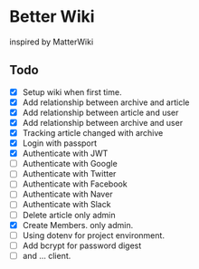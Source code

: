 # Better Wiki

inspired by MatterWiki


## Todo

- [x] Setup wiki when first time.
- [x] Add relationship between archive and article
- [x] Add relationship between article and user
- [x] Add relationship between archive and user
- [x] Tracking article changed with archive
- [x] Login with passport
- [x] Authenticate with JWT
- [ ] Authenticate with Google
- [ ] Authenticate with Twitter
- [ ] Authenticate with Facebook
- [ ] Authenticate with Naver
- [ ] Authenticate with Slack
- [ ] Delete article only admin
- [x] Create Members. only admin.
- [ ] Using dotenv for project environment.
- [ ] Add bcrypt for password digest
- [ ] and ... client.
